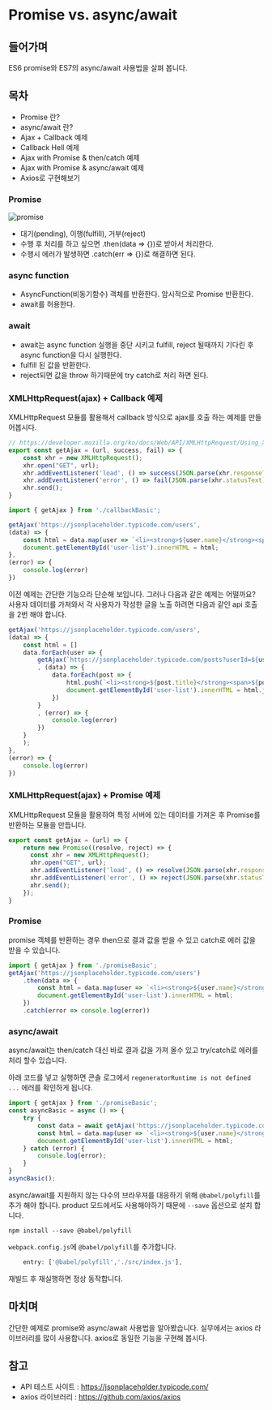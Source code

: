 # Promise vs. async/await

## 들어가며
ES6 promise와 ES7의 async/await 사용법을 살펴 봅니다.

## 목차
- Promise 란?
- async/await 란?
- Ajax + Callback 예제
- Callback Hell 예제
- Ajax with Promise & then/catch 예제
- Ajax with Promise & async/await 예제
- Axios로 구현해보기

### Promise 
![promise](https://mdn.mozillademos.org/files/8633/promises.png)
- 대기(pending), 이행(fulfill), 거부(reject)
- 수행 후 처리를 하고 싶으면 .then(data => {})로 받아서 처리한다.
- 수행시 에러가 발생하면 .catch(err => {})로 해결하면 된다.

### async function
- AsyncFunction(비동기함수) 객체를 반환한다. 암시적으로 Promise 반환한다.
- await를 허용한다.

### await
- await는 async function 실행을 중단 시키고 fulfill, reject 될때까지 기다린 후 async function을 다시 실행한다.
- fulfill 된 값을 반환한다.
- reject되면 값을 throw 하기때문에 try catch로 처리 하면 된다.


### XMLHttpRequest(ajax) + Callback 예제
XMLHttpRequest 모듈를 활용해서 callback 방식으로 ajax를 호출 하는 예제를 만들어봅시다.

```js
// https://developer.mozilla.org/ko/docs/Web/API/XMLHttpRequest/Using_XMLHttpRequest
export const getAjax = (url, success, fail) => {
    const xhr = new XMLHttpRequest();
    xhr.open("GET", url);
    xhr.addEventListener('load', () => success(JSON.parse(xhr.responseText)));
    xhr.addEventListener('error', () => fail(JSON.parse(xhr.statusText)));
    xhr.send();
}
```

```js
import { getAjax } from './callbackBasic';

getAjax('https://jsonplaceholder.typicode.com/users', 
(data) => {
    const html = data.map(user => `<li><strong>${user.name}</strong><span>${user.email}</span></li>`).join('');
    document.getElementById('user-list').innerHTML = html;    
}, 
(error) => {
    console.log(error)
})
```

이전 예제는 간단한 기능으라 단순해 보입니다. 그러나 다음과 같은 예제는 어떨까요?
사용자 데이터를 가져와서 각 사용자가 작성한 글을 노출 하려면 다음과 같인 api 호출을 2번 해야 합니다.

```js
getAjax('https://jsonplaceholder.typicode.com/users', 
(data) => {
    const html = []
    data.forEach(user => {
        getAjax(`https://jsonplaceholder.typicode.com/posts?userId=${user.id}`
        , (data) => {
            data.forEach(post => {
                html.push(`<li><strong>${post.title}</strong><span>${post.body}</span></li>`)
                document.getElementById('user-list').innerHTML = html.join('');
            })
        }
        , (error) => {
            console.log(error)
        })
    }
    );
}, 
(error) => {
    console.log(error)
})
```

### XMLHttpRequest(ajax) + Promise 예제
XMLHttpRequest 모듈을 활용하여 특정 서버에 있는 데이터를 가져온 후 Promise를 반환하는 모듈을 만듭니다.

```js
export const getAjax = (url) => {
    return new Promise((resolve, reject) => {
      const xhr = new XMLHttpRequest();
      xhr.open("GET", url);
      xhr.addEventListener('load', () => resolve(JSON.parse(xhr.responseText)));
      xhr.addEventListener('error', () => reject(JSON.parse(xhr.statusText)));
      xhr.send();
    });
}
```

### Promise
promise 객체를 반환하는 경우 then으로 결과 값을 받을 수 있고 catch로 에러 값을 받을 수 있습니다.

```js
import { getAjax } from './promiseBasic';
getAjax('https://jsonplaceholder.typicode.com/users')
    .then(data => {
        const html = data.map(user => `<li><strong>${user.name}</strong><span>${user.email}</span></li>`).join('');
        document.getElementById('user-list').innerHTML = html;
    })
    .catch(error => console.log(error))
```

### async/await
async/await는 then/catch 대신 바로 결과 값을 가져 올수 있고 try/catch로 에러를 처리 할수 있습니다. 

아래 코드를 넣고 실행하면 콘솔 로그에서 `regeneratorRuntime is not defined ...` 에러를 확인하게 됩니다.

```js
import { getAjax } from './promiseBasic';
const asyncBasic = async () => {
    try {
        const data = await getAjax('https://jsonplaceholder.typicode.com/users');
        const html = data.map(user => `<li><strong>${user.name}</strong><span>${user.email}</span></li>`).join('');
        document.getElementById('user-list').innerHTML = html;    
    } catch (error) {
        console.log(error);
    }
}
asyncBasic();
```

async/await를 지원하지 않는 다수의 브라우져를 대응하기 위해 `@babel/polyfill`를 추가 해야 합니다.
product 모드에서도 사용해야하기 때문에 `--save` 옵션으로 설치 합니다.

```
npm install --save @babel/polyfill
```

`webpack.config.js`에 `@babel/polyfill`를 추가합니다.

```js
    entry: ['@babel/polyfill','./src/index.js'],
```

재빌드 후 재실행하면 정상 동작합니다.


## 마치며
간단한 예제로 promise와 async/await 사용법을 알아봤습니다.
실무에서는 axios 라이브러리를 많이 사용합니다. axios로 동일한 기능을 구현해 봅시다.

## 참고
- API 테스트 사이트 : https://jsonplaceholder.typicode.com/
- axios 라이브러리 : https://github.com/axios/axios